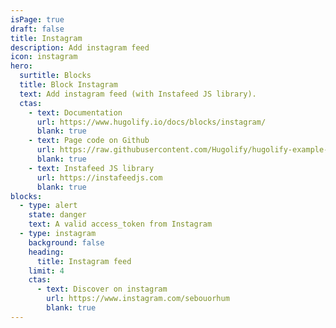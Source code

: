 ```yaml
---
isPage: true
draft: false
title: Instagram
description: Add instagram feed
icon: instagram
hero:
  surtitle: Blocks
  title: Block Instagram
  text: Add instagram feed (with Instafeed JS library).
  ctas:
    - text: Documentation
      url: https://www.hugolify.io/docs/blocks/instagram/
      blank: true
    - text: Page code on Github
      url: https://raw.githubusercontent.com/Hugolify/hugolify-example-site/refs/heads/main/content/docs/instagram.md
      blank: true
    - text: Instafeed JS library
      url: https://instafeedjs.com
      blank: true
blocks:
  - type: alert
    state: danger
    text: A valid access_token from Instagram
  - type: instagram
    background: false
    heading:
      title: Instagram feed
    limit: 4
    ctas:
      - text: Discover on instagram
        url: https://www.instagram.com/sebouorhum
        blank: true
---
```

